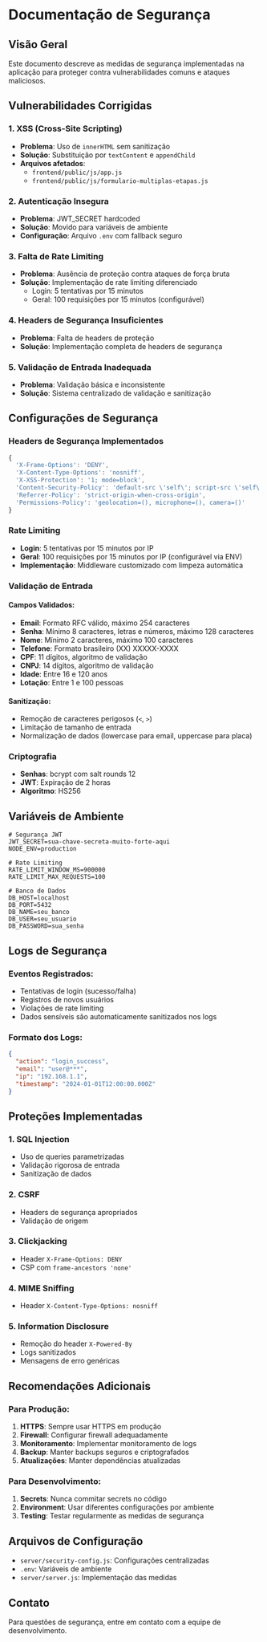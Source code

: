 # Documentação de Segurança

## Visão Geral

Este documento descreve as medidas de segurança implementadas na aplicação para proteger contra vulnerabilidades comuns e ataques maliciosos.

## Vulnerabilidades Corrigidas

### 1. XSS (Cross-Site Scripting)
- **Problema**: Uso de `innerHTML` sem sanitização
- **Solução**: Substituição por `textContent` e `appendChild`
- **Arquivos afetados**: 
  - `frontend/public/js/app.js`
  - `frontend/public/js/formulario-multiplas-etapas.js`

### 2. Autenticação Insegura
- **Problema**: JWT_SECRET hardcoded
- **Solução**: Movido para variáveis de ambiente
- **Configuração**: Arquivo `.env` com fallback seguro

### 3. Falta de Rate Limiting
- **Problema**: Ausência de proteção contra ataques de força bruta
- **Solução**: Implementação de rate limiting diferenciado
  - Login: 5 tentativas por 15 minutos
  - Geral: 100 requisições por 15 minutos (configurável)

### 4. Headers de Segurança Insuficientes
- **Problema**: Falta de headers de proteção
- **Solução**: Implementação completa de headers de segurança

### 5. Validação de Entrada Inadequada
- **Problema**: Validação básica e inconsistente
- **Solução**: Sistema centralizado de validação e sanitização

## Configurações de Segurança

### Headers de Segurança Implementados

```javascript
{
  'X-Frame-Options': 'DENY',
  'X-Content-Type-Options': 'nosniff',
  'X-XSS-Protection': '1; mode=block',
  'Content-Security-Policy': 'default-src \'self\'; script-src \'self\' \'unsafe-inline\'; style-src \'self\' \'unsafe-inline\' https://fonts.googleapis.com; font-src \'self\' https://fonts.gstatic.com; img-src \'self\' data: https:; connect-src \'self\'; frame-ancestors \'none\';',
  'Referrer-Policy': 'strict-origin-when-cross-origin',
  'Permissions-Policy': 'geolocation=(), microphone=(), camera=()'
}
```

### Rate Limiting

- **Login**: 5 tentativas por 15 minutos por IP
- **Geral**: 100 requisições por 15 minutos por IP (configurável via ENV)
- **Implementação**: Middleware customizado com limpeza automática

### Validação de Entrada

#### Campos Validados:
- **Email**: Formato RFC válido, máximo 254 caracteres
- **Senha**: Mínimo 8 caracteres, letras e números, máximo 128 caracteres
- **Nome**: Mínimo 2 caracteres, máximo 100 caracteres
- **Telefone**: Formato brasileiro (XX) XXXXX-XXXX
- **CPF**: 11 dígitos, algoritmo de validação
- **CNPJ**: 14 dígitos, algoritmo de validação
- **Idade**: Entre 16 e 120 anos
- **Lotação**: Entre 1 e 100 pessoas

#### Sanitização:
- Remoção de caracteres perigosos (`<`, `>`)
- Limitação de tamanho de entrada
- Normalização de dados (lowercase para email, uppercase para placa)

### Criptografia

- **Senhas**: bcrypt com salt rounds 12
- **JWT**: Expiração de 2 horas
- **Algoritmo**: HS256

## Variáveis de Ambiente

```env
# Segurança JWT
JWT_SECRET=sua-chave-secreta-muito-forte-aqui
NODE_ENV=production

# Rate Limiting
RATE_LIMIT_WINDOW_MS=900000
RATE_LIMIT_MAX_REQUESTS=100

# Banco de Dados
DB_HOST=localhost
DB_PORT=5432
DB_NAME=seu_banco
DB_USER=seu_usuario
DB_PASSWORD=sua_senha
```

## Logs de Segurança

### Eventos Registrados:
- Tentativas de login (sucesso/falha)
- Registros de novos usuários
- Violações de rate limiting
- Dados sensíveis são automaticamente sanitizados nos logs

### Formato dos Logs:
```json
{
  "action": "login_success",
  "email": "user@***",
  "ip": "192.168.1.1",
  "timestamp": "2024-01-01T12:00:00.000Z"
}
```

## Proteções Implementadas

### 1. SQL Injection
- Uso de queries parametrizadas
- Validação rigorosa de entrada
- Sanitização de dados

### 2. CSRF
- Headers de segurança apropriados
- Validação de origem

### 3. Clickjacking
- Header `X-Frame-Options: DENY`
- CSP com `frame-ancestors 'none'`

### 4. MIME Sniffing
- Header `X-Content-Type-Options: nosniff`

### 5. Information Disclosure
- Remoção do header `X-Powered-By`
- Logs sanitizados
- Mensagens de erro genéricas

## Recomendações Adicionais

### Para Produção:
1. **HTTPS**: Sempre usar HTTPS em produção
2. **Firewall**: Configurar firewall adequadamente
3. **Monitoramento**: Implementar monitoramento de logs
4. **Backup**: Manter backups seguros e criptografados
5. **Atualizações**: Manter dependências atualizadas

### Para Desenvolvimento:
1. **Secrets**: Nunca commitar secrets no código
2. **Environment**: Usar diferentes configurações por ambiente
3. **Testing**: Testar regularmente as medidas de segurança

## Arquivos de Configuração

- `server/security-config.js`: Configurações centralizadas
- `.env`: Variáveis de ambiente
- `server/server.js`: Implementação das medidas

## Contato

Para questões de segurança, entre em contato com a equipe de desenvolvimento.